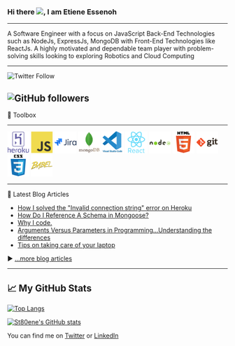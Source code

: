### Hi there <img src="https://raw.githubusercontent.com/MartinHeinz/MartinHeinz/master/wave.gif" width="30px">, I am Etiene Essenoh
---
<p>A Software Engineer with a focus on JavaScript Back-End Technologies such as NodeJs, ExpressJs, MongoDB with Front-End Technologies like ReactJs. A highly motivated and dependable team player with problem-solving skills looking to exploring Robotics and Cloud Computing</p>

---


![Twitter Follow](https://img.shields.io/twitter/follow/Code_Digger?style=social)

![GitHub followers](https://img.shields.io/github/followers/St80ene?style=social)
---

🧰 Toolbox

---
<p float="left">
<img src="https://github.com/devicons/devicon/blob/master/icons/heroku/heroku-original-wordmark.svg" width="50" height="50" />
<img src="https://github.com/devicons/devicon/blob/master/icons/javascript/javascript-original.svg" width="50" height="50" />
<img src="https://github.com/devicons/devicon/blob/master/icons/jira/jira-original-wordmark.svg" width="50" height="50" />
<img src="https://github.com/devicons/devicon/blob/master/icons/mongodb/mongodb-original-wordmark.svg" width="50" height="50" />
<img src="https://github.com/devicons/devicon/blob/master/icons/vscode/vscode-original-wordmark.svg" width="50" height="50" />
<img src="https://github.com/devicons/devicon/blob/master/icons/react/react-original-wordmark.svg" width="50" height="50" />
<img src="https://github.com/devicons/devicon/blob/master/icons/nodejs/nodejs-original-wordmark.svg" width="50" height="50" />
<img src="https://github.com/devicons/devicon/blob/master/icons/html5/html5-original-wordmark.svg" width="50" height="50" />
<img src="https://github.com/devicons/devicon/blob/master/icons/git/git-original-wordmark.svg" width="50" height="50" />
<img src="https://github.com/devicons/devicon/blob/master/icons/css3/css3-original-wordmark.svg" width="50" height="50" />
<img src="https://github.com/devicons/devicon/blob/master/icons/babel/babel-original.svg" width="50" height="50" />
</p>


---

📘 Latest Blog Articles

<!-- BLOG-POST-LIST:START -->
- [How I solved the &quot;Invalid connection string&quot; error on Heroku](https://techiegist.hashnode.dev/how-i-solved-the-invalid-connection-string-error-on-heroku)
- [How Do I Reference A Schema in Mongoose?](https://techiegist.hashnode.dev/how-do-i-reference-a-schema-in-mongoose)
- [Why I code.](https://techiegist.hashnode.dev/why-i-code)
- [Arguments Versus Parameters in Programming...Understanding the differences](https://techiegist.hashnode.dev/arguments-versus-parameters-in-programmingunderstanding-the-differences)
- [Tips on taking care of your laptop](https://techiegist.hashnode.dev/tips-on-taking-care-of-your-laptop)
<!-- BLOG-POST-LIST:END -->

▶ [...more blog articles](https://techiegist.hashnode.dev/)

---

## &#x1f4c8; My GitHub Stats

[![Top Langs](https://github-readme-stats.vercel.app/api/top-langs/?username=St80ene&hide=java,html,css&theme=radical)](https://github.com/anuraghazra/github-readme-stats)

[![St80ene's GitHub stats](https://github-readme-stats.vercel.app/api?username=St80ene&theme=radical)](https://github.com/anuraghazra/github-readme-stats)

You can find me on [Twitter](https://twitter.com/etienejames5) or [LinkedIn](https://www.linkedin.com/in/etiene-essenoh/)
<!--
**St80ene/St80ene** is a ✨ _special_ ✨ repository because its `README.md` (this file) appears on your GitHub profile.

Here are some ideas to get you started:

- 🔭 I’m currently working on ...
- 🌱 I’m currently learning ...
- 👯 I’m looking to collaborate on ...
- 🤔 I’m looking for help with ...
- 💬 Ask me about ...
- 📫 How to reach me: ...
- 😄 Pronouns: ...
- ⚡ Fun fact: ...
-->
